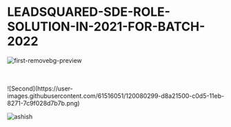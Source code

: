 # LEADSQUARED-SDE-ROLE-SOLUTION-IN-2021-FOR-BATCH-2022

![first-removebg-preview](https://user-images.githubusercontent.com/61516051/120092030-b805a980-c12d-11eb-8ed3-14abdf083fcd.png)

<br>
<br>
![Second](https://user-images.githubusercontent.com/61516051/120080299-d8a21500-c0d5-11eb-8271-7c9f028d7b7b.png)

![ashish](https://user-images.githubusercontent.com/61516051/120091831-26496c80-c12c-11eb-842b-e4e402bac444.png)


